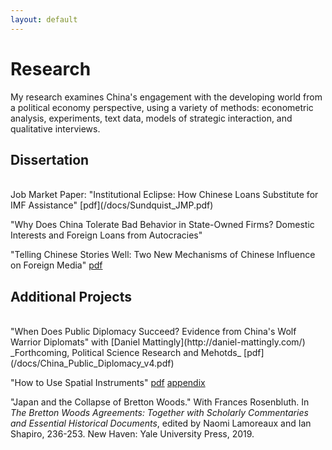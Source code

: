 ```yaml
---
layout: default
---
```


# Research

My research examines China's engagement with the developing world from a political economy perspective, using a variety of methods: econometric analysis, experiments, text data, models of strategic interaction, and qualitative interviews.


## Dissertation
<br>
Job Market Paper: "Institutional Eclipse: How Chinese Loans Substitute for IMF Assistance"  
[pdf](/docs/Sundquist_JMP.pdf)

"Why Does China Tolerate Bad Behavior in State-Owned Firms? Domestic Interests and Foreign Loans from Autocracies"

"Telling Chinese Stories Well: Two New Mechanisms of Chinese Influence on Foreign Media"
[pdf](/docs/GCI_WP_022_FIN.pdf)

## Additional Projects
<br>
"When Does Public Diplomacy Succeed? Evidence from China's Wolf Warrior Diplomats" with [Daniel Mattingly](http://daniel-mattingly.com/)  
_Forthcoming, Political Science Research and Mehotds_  
[pdf](/docs/China_Public_Diplomacy_v4.pdf)

"How to Use Spatial Instruments" 
[pdf](/docs/How_to_Use_Spatial_Instruments.pdf) [appendix](/docs/Appendix_for_How_to_Use_Spatial_Instrumetns.pdf)

"Japan and the Collapse of Bretton Woods." With Frances Rosenbluth. In _The Bretton Woods Agreements: Together with Scholarly Commentaries and Essential Historical Documents_, edited by Naomi Lamoreaux and Ian Shapiro, 236-253. New Haven: Yale University Press, 2019.




